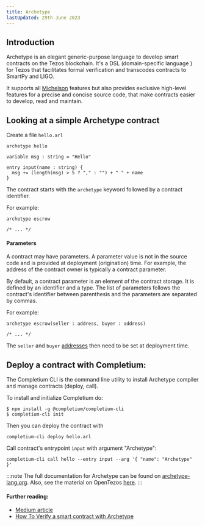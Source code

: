 ```yaml
---
title: Archetype
lastUpdated: 29th June 2023
---
```


## Introduction
Archetype is an elegant generic-purpose language to develop smart contracts on the Tezos blockchain. It's a DSL \(domain-specific language \) for Tezos that facilitates formal verification and transcodes contracts to SmartPy and LIGO.

It supports all [Michelson](https://tezos.gitlab.io/michelson-reference/) features but also provides exclusive high-level features for a precise and concise source code, that make contracts easier to develop, read and maintain.

## Looking at a simple Archetype contract

Create a file `hello.arl`

```
archetype hello

variable msg : string = "Hello"

entry input(name : string) {
  msg += (length(msg) > 5 ? "," : "") + " " + name
}
```

The contract starts with the `archetype` keyword followed by a contract identifier.

For example:
```
archetype escrow

/* ... */
```

#### Parameters

A contract may have parameters. A parameter value is not in the source code and is provided at deployment (origination) time. For example, the address of the contract owner is typically a contract parameter.

By default, a contract parameter is an element of the contract storage. It is defined by an identifier and a type. The list of parameters follows the contract's identifier between parenthesis and the parameters are separated by commas.

For example:
```
archetype escrow(seller : address, buyer : address)

/* ... */
```

The `seller` and `buyer` [addresses](https://archetype-lang.org/docs/reference/types/#address) then need to be set at deployment time.

## Deploy a contract with Completium:

The Completium CLI is the command line utility to install Archetype compiler and manage contracts (deploy, call).

To install and initialize Completium do:
```
$ npm install -g @completium/completium-cli
$ completium-cli init
```

Then you can deploy the contract with

```
completium-cli deploy hello.arl
```

Call contract's entrypoint `input` with argument "Archetype":

```
completium-cli call hello --entry input --arg '{ "name": "Archetype" }'
```

:::note
The full documentation for Archetype can be found on [archetype-lang.org](https://archetype-lang.org/docs/introduction). Also, see the material on OpenTezos [here](https://opentezos.com/archetype).
:::

#### Further reading:

* [Medium article](https://medium.com/coinmonks/archetype-a-dsl-for-tezos-6f55c92d1035%20)
* [How To Verify a smart contract with Archetype](https://medium.com/coinmonks/verify-a-smart-contract-with-archetype-6e0ea548e2da%20)
